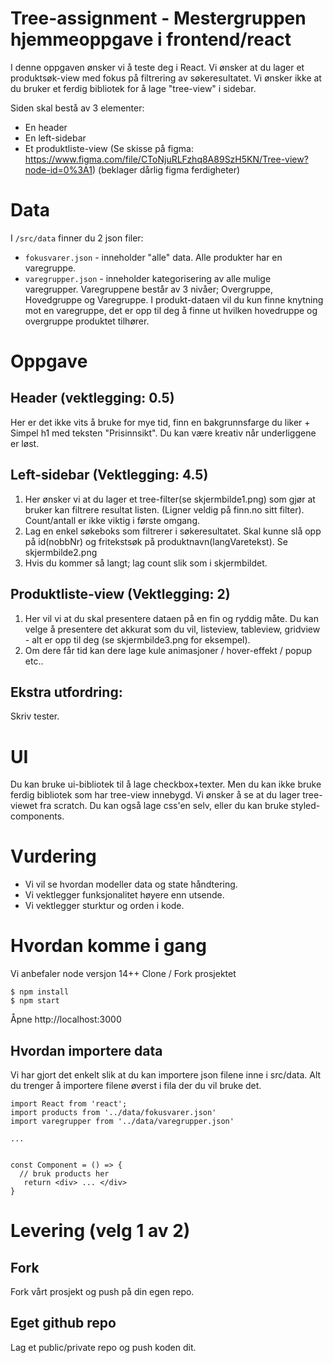 # Tree-assignment - Mestergruppen hjemmeoppgave i frontend/react
I denne oppgaven ønsker vi å teste deg i React. Vi ønsker at du lager et produktsøk-view med fokus på filtrering av søkeresultatet. Vi ønsker ikke at du bruker et ferdig bibliotek for å lage "tree-view" i sidebar. 


Siden skal bestå av 3 elementer:
* En header
* En left-sidebar
* Et produktliste-view
(Se skisse på figma: https://www.figma.com/file/CToNjuRLFzhq8A89SzH5KN/Tree-view?node-id=0%3A1) (beklager dårlig figma ferdigheter)

# Data
I `/src/data` finner du 2 json filer:
* `fokusvarer.json` - inneholder "alle" data. Alle produkter har en varegruppe. 
* `varegrupper.json` - inneholder kategorisering av alle mulige varegrupper. Varegruppene består av 3 nivåer; Overgruppe, Hovedgruppe og Varegruppe. 
I produkt-dataen vil du kun finne knytning mot en varegruppe, det er opp til deg å finne ut hvilken hovedruppe og overgruppe produktet tilhører. 

# Oppgave
## Header (vektlegging: 0.5)
Her er det ikke vits å bruke for mye tid, finn en bakgrunnsfarge du liker + Simpel h1 med teksten "Prisinnsikt". Du kan være kreativ når underliggene er løst.

## Left-sidebar (Vektlegging: 4.5)
1) Her ønsker vi at du lager et tree-filter(se skjermbilde1.png) som gjør at bruker kan filtrere resultat listen. (Ligner veldig på finn.no sitt filter). Count/antall er ikke viktig i første omgang.
2) Lag en enkel søkeboks som filtrerer i søkeresultatet. Skal kunne slå opp på id(nobbNr) og fritekstsøk på produktnavn(langVaretekst). Se skjermbilde2.png
3) Hvis du kommer så langt; lag count slik som i skjermbildet. 

## Produktliste-view (Vektlegging: 2)
1) Her vil vi at du skal presentere dataen på en fin og ryddig måte. Du kan velge å presentere det akkurat som du vil,  listeview, tableview, gridview - alt er opp til deg (se skjermbilde3.png for eksempel). 
2) Om dere får tid kan dere lage kule animasjoner / hover-effekt / popup etc.. 

## Ekstra utfordring:
Skriv tester.

# UI
Du kan bruke ui-bibliotek til å lage checkbox+texter. Men du kan ikke bruke ferdig bibliotek som har tree-view innebygd. Vi ønsker å se at du lager tree-viewet fra scratch.
Du kan også lage css'en selv, eller du kan bruke styled-components. 

# Vurdering
- Vi vil se hvordan modeller data og state håndtering.
- Vi vektlegger funksjonalitet høyere enn utsende. 
- Vi vektlegger sturktur og orden i kode.


# Hvordan komme i gang
Vi anbefaler node versjon 14++
Clone / Fork prosjektet
```
$ npm install
$ npm start
```

Åpne http://localhost:3000

## Hvordan importere data
Vi har gjort det enkelt slik at du kan importere json filene inne i src/data. Alt du trenger å importere filene øverst i fila der du vil bruke det. 

```
import React from 'react';
import products from '../data/fokusvarer.json'
import varegrupper from '../data/varegrupper.json'

...


const Component = () => {
  // bruk products her
   return <div> ... </div>
}

```

# Levering (velg 1 av 2)
## Fork
Fork vårt prosjekt og push på din egen repo. 

## Eget github repo
Lag et public/private repo og push koden dit. 


